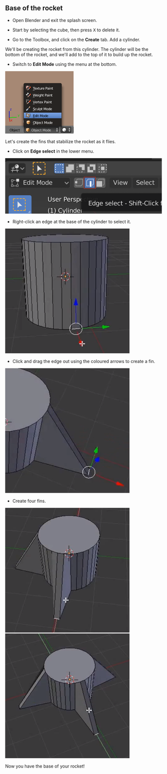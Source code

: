 ## Base of the rocket

+ Open Blender and exit the splash screen.

+ Start by selecting the cube, then press <kbd>X</kbd> to delete it.

+ Go to the Toolbox, and click on the **Create** tab. Add a cylinder.

We'll be creating the rocket from this cylinder. The cylinder will be the bottom of the rocket, and we'll add to the top of it to build up the rocket.

+ Switch to **Edit Mode** using the menu at the bottom.

![Edit mode](images/edit-mode.png)

Let's create the fins that stabilize the rocket as it flies.

+ Click on **Edge select** in the lower menu.

![Edge tool](images/blender-edge-tool.png)

+ Right-click an edge at the base of the cylinder to select it.

![Select an edge](images/blender-rocket-fin-1-1.png)

+ Click and drag the edge out using the coloured arrows to create a fin.

![Drag out the fin](images/blender-rocket-fin-1-2.png)

+ Create four fins.

![Create another fin](images/blender-rocket-fin-2-1.png) ![Create another fin](images/blender-rocket-fin-3-1.png)

Now you have the base of your rocket!
